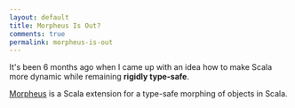 ```yaml
---
layout: default
title: Morpheus Is Out?
comments: true
permalink: morpheus-is-out
---
```


It's been 6 months ago when I came up with an idea how to make Scala more dynamic
while remaining **rigidly type-safe**. 

[Morpheus](https://github.com/zslajchrt/morpheus) is a Scala extension for
a type-safe morphing of objects in Scala.
